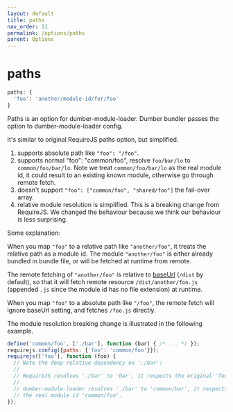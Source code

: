 ```yaml
---
layout: default
title: paths
nav_order: 11
permalink: /options/paths
parent: Options
---
```


# paths

```js
paths: {
  'foo': 'another/module-id/for/foo'
}
```

Paths is an option for dumber-module-loader. Dumber bundler passes the option to dumber-module-loader config.

It's similar to original RequireJS paths option, but simplified.

1. supports absolute path like `"foo": "/foo"`.
2. supports normal "foo": "common/foo", resolve `foo/bar/lo` to `common/foo/bar/lo`. Note we treat `common/foo/bar/lo` as the real module id, it could result to an existing known module, otherwise go through remote fetch.
3. doesn't support `"foo": ["common/foo", "shared/foo"]` the fail-over array.
4. relative module resolution is simplified. This is a breaking change from RequireJS. We changed the behaviour because we think our behaviour is less surprising.

Some explanation:

When you map `"foo"` to a relative path like `"another/foo"`, it treats the relative path as a module id. The module `"another/foo"` is either already bundled in bundle file, or will be fetched at runtime from remote.

The remote fetching of `"another/foo"` is relative to [baseUrl](./base-url) (`/dist` by default), so that it will fetch remote resource `/dist/another/foo.js` (appended `.js` since the module id has no file extension) at runtime.

When you map `"foo"` to a absolute path like `"/foo"`, the remote fetch will ignore baseUrl setting, and fetches `/foo.js` directly.

The module resolution breaking change is illustrated in the following example.

```js
define('common/foo', ['./bar'], function (bar) { /* ... */ });
requirejs.config({paths: {'foo': 'common/foo'}});
requirejs(['foo'], function (foo) {
  // Note the deep relative dependency on './bar':
  //
  // RequireJS resolves './bar' to 'bar', it respects the original 'foo'.
  //
  // dumber-module-loader resolves './bar' to 'common/bar', it respects
  // the real module id 'common/foo'.
});
```
